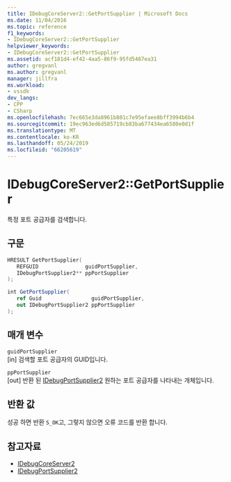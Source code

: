 ```yaml
---
title: IDebugCoreServer2::GetPortSupplier | Microsoft Docs
ms.date: 11/04/2016
ms.topic: reference
f1_keywords:
- IDebugCoreServer2::GetPortSupplier
helpviewer_keywords:
- IDebugCoreServer2::GetPortSupplier
ms.assetid: acf181d4-ef42-4aa5-86f9-95fd5467ea31
author: gregvanl
ms.author: gregvanl
manager: jillfra
ms.workload:
- vssdk
dev_langs:
- CPP
- CSharp
ms.openlocfilehash: 7ec665e3da8961b801c7e95efaee8bff3994b6b4
ms.sourcegitcommit: 19ec963ed6d585719cb83ba677434ea6580e0d1f
ms.translationtype: MT
ms.contentlocale: ko-KR
ms.lasthandoff: 05/24/2019
ms.locfileid: "66205619"
---
```

# <a name="idebugcoreserver2getportsupplier"></a>IDebugCoreServer2::GetPortSupplier
특정 포트 공급자를 검색합니다.

## <a name="syntax"></a>구문

```cpp
HRESULT GetPortSupplier( 
   REFGUID               guidPortSupplier,
   IDebugPortSupplier2** ppPortSupplier
);
```

```csharp
int GetPortSupplier( 
   ref Guid                guidPortSupplier,
   out IDebugPortSupplier2 ppPortSupplier
);
```

## <a name="parameters"></a>매개 변수
`guidPortSupplier`\
[in] 검색할 포트 공급자의 GUID입니다.

`ppPortSupplier`\
[out] 반환 된 [IDebugPortSupplier2](../../../extensibility/debugger/reference/idebugportsupplier2.md) 원하는 포트 공급자를 나타내는 개체입니다.

## <a name="return-value"></a>반환 값
 성공 하면 반환 `S_OK`고, 그렇지 않으면 오류 코드를 반환 합니다.

## <a name="see-also"></a>참고자료
- [IDebugCoreServer2](../../../extensibility/debugger/reference/idebugcoreserver2.md)
- [IDebugPortSupplier2](../../../extensibility/debugger/reference/idebugportsupplier2.md)